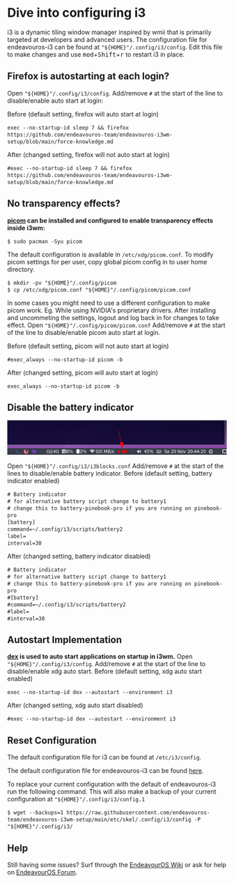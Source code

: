 # Dive into configuring i3

i3 is a dynamic tiling window manager inspired by wmii that is primarily targeted at developers and advanced users. The configuration file for endeavouros-i3 can be found at `"${HOME}"/.config/i3/config`. Edit this file to make changes and use <kbd>mod</kbd>+<kbd>Shift</kbd>+<kbd>r</kbd> to restart i3 in place.

## Firefox is autostarting at each login?

 Open `"${HOME}"/.config/i3/config`.
 Add/remove `#` at the start of the line to disable/enable auto start at login:
 
 Before (default setting, firefox will auto start at login)

  ```
  exec --no-startup-id sleep 7 && firefox https://github.com/endeavouros-team/endeavouros-i3wm-setup/blob/main/force-knowledge.md
  ```

 After (changed setting, firefox will not auto start at login)

  ```
  #exec --no-startup-id sleep 7 && firefox https://github.com/endeavouros-team/endeavouros-i3wm-setup/blob/main/force-knowledge.md
  ```

## No transparency effects?

**[picom](https://wiki.archlinux.org/title/Picom) can be installed and configured to enable transparency effects inside i3wm:**

  ```
  $ sudo pacman -Syu picom
  ```

  The default configuration is available in `/etc/xdg/picom.conf`.
  To modify picom settings for per user, copy global picom config in to user home directory.

  ```
  $ mkdir -pv "${HOME}"/.config/picom
  $ cp /etc/xdg/picom.conf "${HOME}"/.config/picom/picom.conf
  ```
  
In some cases you might need to use a different configuration to make picom work. Eg. While using NVIDIA's proprietary drivers.
After installing and uncommeting the settings, logout and log back in for changes to take effect.
Open `"${HOME}"/.config/picom/picom.conf`
 Add/remove `#` at the start of the line to disable/enable picom auto start at login.
  
 Before (default setting, picom will not auto start at login)
  
  ```
  #exec_always --no-startup-id picom -b
  ```

  After (changed setting, picom will auto start at login)

  ```
  exec_always --no-startup-id picom -b
  ```

## Disable the battery indicator

**![alt text](https://raw.githubusercontent.com/endeavouros-team/screenshots/master/battery-red-i3.png "no-battery?")**

 Open `"${HOME}"/.config/i3/i3blocks.conf`
  Add/remove `#` at the start of the lines to disable/enable battery indicator.
  Before (default setting, battery indicator enabled)

  ```
  # Battery indicator
  # for alternative battery script change to battery1
  # change this to battery-pinebook-pro if you are running on pinebook-pro
  [battery]
  command=~/.config/i3/scripts/battery2
  label=
  interval=30
  ```

After (changed setting, battery indicator disabled)

  ```
  # Battery indicator
  # for alternative battery script change to battery1
  # change this to battery-pinebook-pro if you are running on pinebook-pro
  #[battery]
  #command=~/.config/i3/scripts/battery2
  #label=
  #interval=30
  ```

## Autostart Implementation

 **[dex](https://man.archlinux.org/man/community/dex/dex.1.en) is used to auto start applications on startup in i3wm.**
  Open `"${HOME}"/.config/i3/config`.
  Add/remove `#` at the start of the line to disable/enable xdg auto start.
  Before (default setting, xdg auto start enabled)

  ```
  exec --no-startup-id dex --autostart --environment i3
  ```

 After (changed setting, xdg auto start disabled)

  ```
  #exec --no-startup-id dex --autostart --environment i3
  ```

## Reset Configuration

The default configuration file for i3 can be found at `/etc/i3/config`.

 The default configuration file for endeavouros-i3 can be found [here](https://raw.githubusercontent.com/endeavouros-team/endeavouros-i3wm-setup/main/etc/skel/.config/i3/config).

To replace your current configuration with the default of endeavouros-i3 run the following command. This will also make a backup of your current configuration at `"${HOME}"/.config/i3/config.1`

  ```
  $ wget --backups=1 https://raw.githubusercontent.com/endeavouros-team/endeavouros-i3wm-setup/main/etc/skel/.config/i3/config -P "${HOME}"/.config/i3/
  ```

## Help

Still having some issues? Surf through the [EndeavourOS Wiki](https://discovery.endeavouros.com/window-tiling-managers/i3-wm/2021/03/) or ask for help on [EndeavourOS Forum](https://forum.endeavouros.com/).
